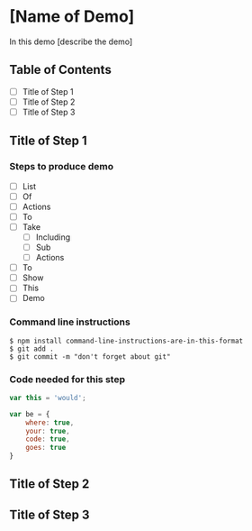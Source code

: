 # [Name of Demo]

In this demo [describe the demo]

## Table of Contents

- [ ] Title of Step 1
- [ ] Title of Step 2
- [ ] Title of Step 3

## Title of Step 1

### Steps to produce demo

- [ ] List
- [ ] Of
- [ ] Actions
- [ ] To
- [ ] Take
	- [ ] Including
	- [ ] Sub
	- [ ] Actions
- [ ] To
- [ ] Show
- [ ] This
- [ ] Demo

### Command line instructions

`$ npm install command-line-instructions-are-in-this-format`<br />
`$ git add .`<br />
`$ git commit -m "don't forget about git"`<br />

### Code needed for this step

```js
var this = 'would';

var be = {
	where: true,
	your: true,
	code: true,
	goes: true
}
```

## Title of Step 2

## Title of Step 3
